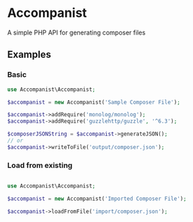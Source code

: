 # Accompanist
A simple PHP API for generating composer files

## Examples

### Basic

```php
use Accompanist\Accompanist;

$accompanist = new Accompanist('Sample Composer File');

$accompanist->addRequire('monolog/monolog');
$accompanist->addRequire('guzzlehttp/guzzle', '^6.3');

$composerJSONString = $accompanist->generateJSON();
// or
$accompanist->writeToFile('output/composer.json');
```

### Load from existing

```php

use Accompanist\Accompanist;

$accompanist = new Accompanist('Imported Composer File');

$accompanist->loadFromFile('import/composer.json');
```